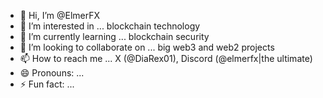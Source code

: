 - 👋 Hi, I’m @ElmerFX
- 👀 I’m interested in ... blockchain technology 
- 🌱 I’m currently learning ... blockchain security 
- 💞️ I’m looking to collaborate on ... big web3 and web2 projects 
- 📫 How to reach me ... X (@DiaRex01), Discord (@elmerfx|the ultimate)
- 😄 Pronouns: ...
- ⚡ Fun fact: ...

<!---
ElmerFX/ElmerFX is a ✨ special ✨ repository because its `README.md` (this file) appears on your GitHub profile.
You can click the Preview link to take a look at your changes.
--->
